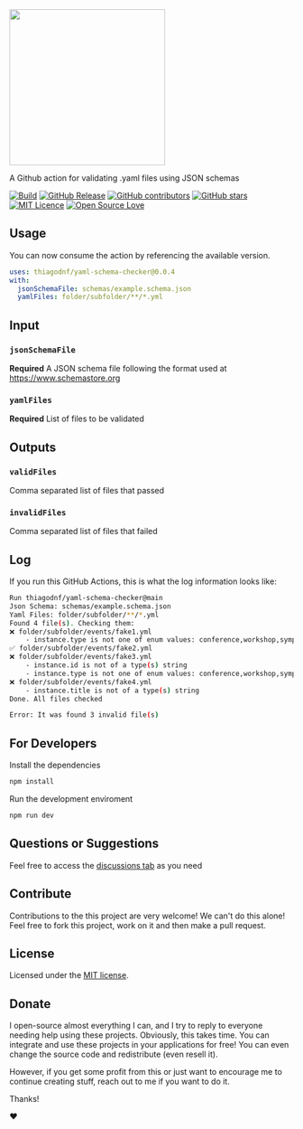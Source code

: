 <img src="https://user-images.githubusercontent.com/98138701/169650464-ac7e1d8a-0050-4368-9331-2b3645cfc994.png" width="276px"/>

A Github action for validating .yaml files using JSON schemas

[![Build](https://github.com/thiagodnf/yaml-schema-checker/actions/workflows/build.yml/badge.svg)](https://github.com/thiagodnf/yaml-schema-checker/actions/workflows/build.yml)
[![GitHub Release](https://img.shields.io/github/release/thiagodnf/yaml-schema-checker.svg)](https://github.com/thiagodnf/yaml-schema-checker/releases/latest)
[![GitHub contributors](https://img.shields.io/github/contributors/thiagodnf/yaml-schema-checker.svg)](https://github.com/thiagodnf/yaml-schema-checker/graphs/contributors)
[![GitHub stars](https://img.shields.io/github/stars/thiagodnf/yaml-schema-checker.svg)](https://github.com/thiagodnf/yaml-schema-checker)
[![MIT Licence](https://badges.frapsoft.com/os/mit/mit.svg?v=103)](https://opensource.org/licenses/mit-license.php)
[![Open Source Love](https://badges.frapsoft.com/os/v1/open-source.svg?v=103)](https://github.com/ellerbrock/open-source-badges/)

## Usage

You can now consume the action by referencing the available version.

```yaml
uses: thiagodnf/yaml-schema-checker@0.0.4
with:
  jsonSchemaFile: schemas/example.schema.json
  yamlFiles: folder/subfolder/**/*.yml
```

## Input

### `jsonSchemaFile`

**Required** A JSON schema file following the format used at https://www.schemastore.org

### `yamlFiles`

**Required** List of files to be validated

## Outputs

### `validFiles`

Comma separated list of files that passed

### `invalidFiles`

Comma separated list of files that failed

## Log

If you run this GitHub Actions, this is what the log information looks like:

```bash
Run thiagodnf/yaml-schema-checker@main
Json Schema: schemas/example.schema.json
Yaml Files: folder/subfolder/**/*.yml
Found 4 file(s). Checking them:
❌ folder/subfolder/events/fake1.yml
    - instance.type is not one of enum values: conference,workshop,symposium
✅ folder/subfolder/events/fake2.yml
❌ folder/subfolder/events/fake3.yml
    - instance.id is not of a type(s) string
    - instance.type is not one of enum values: conference,workshop,symposium
❌ folder/subfolder/events/fake4.yml
    - instance.title is not of a type(s) string
Done. All files checked

Error: It was found 3 invalid file(s)
```

## For Developers

Install the dependencies

```bash
npm install
```

Run the development enviroment

```bash
npm run dev
```

## Questions or Suggestions

Feel free to access the <a href="../../discussions">discussions tab</a> as you need

## Contribute

Contributions to the this project are very welcome! We can't do this alone! Feel free to fork this project, work on it and then make a pull request.

## License

Licensed under the [MIT license](LICENSE).

## Donate

I open-source almost everything I can, and I try to reply to everyone needing help using these projects. Obviously, this takes time. You can integrate and use these projects in your applications for free! You can even change the source code and redistribute (even resell it).

However, if you get some profit from this or just want to encourage me to continue creating stuff, reach out to me if you want to do it.

Thanks!

❤️
